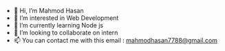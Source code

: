 - 👋 Hi, I’m Mahmod Hasan
- 👀 I’m interested in Web Development
- 🌱 I’m currently learning Node js
- 💞️ I’m looking to collaborate on intern
- 📫 You can contact me with this email : mahmodhasan7788@gmail.com

<!---
Mahmod-Hassan/Mahmod-Hassan is a ✨ special ✨ repository because its `README.md` (this file) appears on your GitHub profile.
You can click the Preview link to take a look at your changes.
--->
